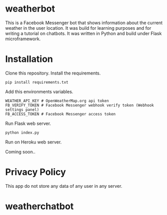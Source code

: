 # weatherbot
This is a Facebook Messenger bot that shows information about the current weather in the user location. It was build for learning purposes and for writing a tutorial on chatbots. It was written in Python and build under Flask microframework.

# Installation
Clone this repository. Install the requirements.

    pip install requirements.txt

Add this environments variables.

    WEATHER_API_KEY # OpenWeatherMap.org api token
    FB_VERIFY_TOKEN # Facebook Messenger webhook verify token (Webhook settings panel)
    FB_ACCESS_TOKEN # Facebook Messenger access token

Run Flask web server.

    python index.py

Run on Heroku web server.

Coming soon..

# Privacy Policy
This app do not store any data of any user in any server.
# weatherchatbot
